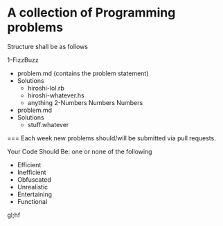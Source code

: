 A collection of Programming problems
===

Structure shall be as follows

1-FizzBuzz
  - problem.md (contains the problem statement)
  - Solutions
    - hiroshi-lol.rb
    - hiroshi-whatever.hs
    - anything
2-Numbers Numbers Numbers
  - problem.md
  - Solutions
    - stuff.whatever

===
Each week new problems should/will be submitted via pull requests.

Your Code Should Be: one or none of the following
- Efficient
- Inefficient
- Obfuscated
- Unrealistic
- Entertaining
- Functional

gl;hf
